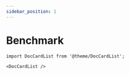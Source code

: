 ```yaml
---
sidebar_position: 1
---
```


# Benchmark

```mdx-code-block
import DocCardList from '@theme/DocCardList';

<DocCardList />
```

